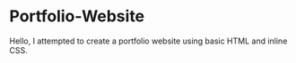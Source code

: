 # Portfolio-Website
Hello, I attempted to create a portfolio website using basic HTML and inline CSS.
